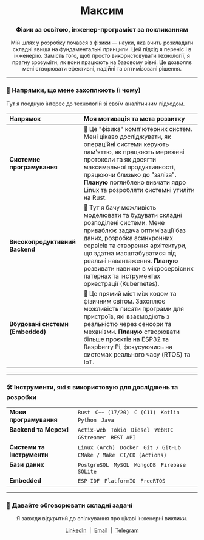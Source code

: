 <div align="center">
  <h1>Максим</h1>
  <h3>Фізик за освітою, інженер-програміст за покликанням</h3>
</div>

<p align="center">
  Мій шлях у розробку почався з фізики — науки, яка вчить розкладати складні явища на фундаментальні принципи. Цей підхід я переніс і в інженерію. Замість того, щоб просто використовувати технології, я прагну зрозуміти, як вони працюють на базовому рівні. Це дозволяє мені створювати ефективні, надійні та оптимізовані рішення.
</p>

---

### 🔬 Напрямки, що мене захоплюють (і чому)

Тут я поєдную інтерес до технологій зі своїм аналітичним підходом.

| Напрямок | Моя мотивація та мета розвитку |
| :--- | :--- |
| **Системне програмування** | 🔹 Це "фізика" комп'ютерних систем. Мені цікаво досліджувати, як операційні системи керують пам'яттю, як працюють мережеві протоколи та як досягти максимальної продуктивності, працюючи близько до "заліза". **Планую** поглиблено вивчати ядро Linux та розробляти системні утиліти на Rust. |
| **Високопродуктивний Backend** | 🔹 Тут я бачу можливість моделювати та будувати складні розподілені системи. Мене приваблює задача оптимізації баз даних, розробка асинхронних сервісів та створення архітектури, що здатна масштабуватися під реальні навантаження. **Планую** розвивати навички в мікросервісних патернах та інструментах оркестрації (Kubernetes). |
| **Вбудовані системи (Embedded)** | 🔹 Це прямий міст між кодом та фізичним світом. Захоплює можливість писати програми для пристроїв, які взаємодіють з реальністю через сенсори та механізми. **Планую** створювати більше проєктів на ESP32 та Raspberry Pi, фокусуючись на системах реального часу (RTOS) та IoT. |

---

### 🛠️ Інструменти, які я використовую для досліджень та розробки

<table>
  <tr>
    <td valign="top"><strong>Мови програмування</strong></td>
    <td valign="top">
      <code>Rust</code> &nbsp; <code>C++ (17/20)</code> &nbsp; <code>C (C11)</code> &nbsp; <code>Kotlin</code> &nbsp; <code>Python</code> &nbsp; <code>Java</code>
    </td>
  </tr>
  <tr>
    <td valign="top"><strong>Backend та Мережі</strong></td>
    <td valign="top">
      <code>Actix-web</code> &nbsp; <code>Tokio</code> &nbsp; <code>Diesel</code> &nbsp; <code>WebRTC</code> &nbsp; <code>GStreamer</code> &nbsp; <code>REST API</code>
    </td>
  </tr>
  <tr>
    <td valign="top"><strong>Системи та Інструменти</strong></td>
    <td valign="top">
      <code>Linux (Arch)</code> &nbsp; <code>Docker</code> &nbsp; <code>Git / GitHub</code> &nbsp; <code>CMake / Make</code> &nbsp; <code>CI/CD (Actions)</code>
    </td>
  </tr>
    <tr>
    <td valign="top"><strong>Бази даних</strong></td>
    <td valign="top">
      <code>PostgreSQL</code> &nbsp; <code>MySQL</code> &nbsp; <code>MongoDB</code> &nbsp; <code>Firebase</code> &nbsp; <code>SQLite</code>
    </td>
  </tr>
  <tr>
    <td valign="top"><strong>Embedded</strong></td>
    <td valign="top">
      <code>ESP-IDF</code> &nbsp; <code>PlatformIO</code> &nbsp; <code>FreeRTOS</code>
    </td>
  </tr>
</table>

---

### 🤝 Давайте обговорювати складні задачі

<p align="center">
  Я завжди відкритий до спілкування про цікаві інженерні виклики.
</p>
<p align="center">
  <a href="https://www.linkedin.com/in/your-profile/">LinkedIn</a> &nbsp;|&nbsp; 
  <a href="mailto:your-email@example.com">Email</a> &nbsp;|&nbsp; 
  <a href="https://t.me/your-telegram">Telegram</a>
</p>
